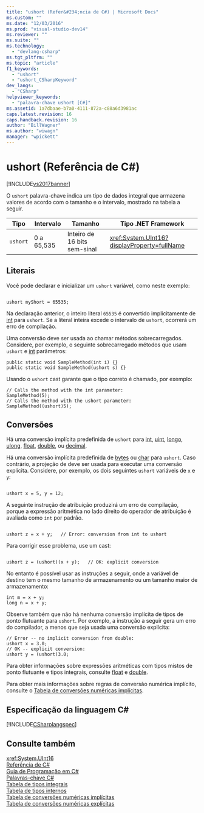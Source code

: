 ```yaml
---
title: "ushort (Refer&#234;ncia de C#) | Microsoft Docs"
ms.custom: ""
ms.date: "12/03/2016"
ms.prod: "visual-studio-dev14"
ms.reviewer: ""
ms.suite: ""
ms.technology: 
  - "devlang-csharp"
ms.tgt_pltfrm: ""
ms.topic: "article"
f1_keywords: 
  - "ushort"
  - "ushort_CSharpKeyword"
dev_langs: 
  - "CSharp"
helpviewer_keywords: 
  - "palavra-chave ushort [C#]"
ms.assetid: 1a7dbaae-b7a0-4111-872a-c88a6d3981ac
caps.latest.revision: 16
caps.handback.revision: 16
author: "BillWagner"
ms.author: "wiwagn"
manager: "wpickett"
---
```

# ushort (Refer&#234;ncia de C#)
[!INCLUDE[vs2017banner](../../../csharp/includes/vs2017banner.md)]

O `ushort` palavra\-chave indica um tipo de dados integral que armazena valores de acordo com o tamanho e o intervalo, mostrado na tabela a seguir.  
  
|Tipo|Intervalo|Tamanho|Tipo .NET Framework|  
|----------|---------------|-------------|-------------------------|  
|`ushort`|0 a 65,535|Inteiro de 16 bits sem\-sinal|<xref:System.UInt16?displayProperty=fullName>|  
  
## Literais  
 Você pode declarar e inicializar um `ushort` variável, como neste exemplo:  
  
```  
  
ushort myShort = 65535;  
```  
  
 Na declaração anterior, o inteiro literal `65535` é convertido implicitamente de  [int](../../../csharp/language-reference/keywords/int.md) para `ushort`.  Se a literal inteira excede o intervalo de `ushort`, ocorrerá um erro de compilação.  
  
 Uma conversão deve ser usada ao chamar métodos sobrecarregados.  Considere, por exemplo, o seguinte sobrecarregado métodos que usam `ushort` e  [int](../../../csharp/language-reference/keywords/int.md) parâmetros:  
  
```  
public static void SampleMethod(int i) {}  
public static void SampleMethod(ushort s) {}  
```  
  
 Usando o `ushort` cast garante que o tipo correto é chamado, por exemplo:  
  
```  
// Calls the method with the int parameter:  
SampleMethod(5);  
// Calls the method with the ushort parameter:  
SampleMethod((ushort)5);    
```  
  
## Conversões  
 Há uma conversão implícita predefinida de `ushort` para  [int](../../../csharp/language-reference/keywords/int.md),  [uint](../../../csharp/language-reference/keywords/uint.md),  [longo](../../../csharp/language-reference/keywords/long.md),  [ulong](../../../csharp/language-reference/keywords/ulong.md),  [float](../../../csharp/language-reference/keywords/float.md),  [double](../../../csharp/language-reference/keywords/double.md), ou  [decimal](../../../csharp/language-reference/keywords/decimal.md).  
  
 Há uma conversão implícita predefinida de  [bytes](../../../csharp/language-reference/keywords/byte.md) ou  [char](../../../csharp/language-reference/keywords/char.md) para `ushort`.  Caso contrário, a projeção de deve ser usada para executar uma conversão explícita.  Considere, por exemplo, os dois seguintes `ushort` variáveis de `x` e `y`:  
  
```  
  
ushort x = 5, y = 12;  
```  
  
 A seguinte instrução de atribuição produzirá um erro de compilação, porque a expressão aritmética no lado direito do operador de atribuição é avaliada como `int` por padrão.  
  
```  
  
ushort z = x + y;   // Error: conversion from int to ushort  
```  
  
 Para corrigir esse problema, use um cast:  
  
```  
  
ushort z = (ushort)(x + y);   // OK: explicit conversion   
```  
  
 No entanto é possível usar as instruções a seguir, onde a variável de destino tem o mesmo tamanho de armazenamento ou um tamanho maior de armazenamento:  
  
```  
int m = x + y;  
long n = x + y;  
```  
  
 Observe também que não há nenhuma conversão implícita de tipos de ponto flutuante para `ushort`.  Por exemplo, a instrução a seguir gera um erro do compilador, a menos que seja usada uma conversão explícita:  
  
```  
// Error -- no implicit conversion from double:  
ushort x = 3.0;   
// OK -- explicit conversion:  
ushort y = (ushort)3.0;  
```  
  
 Para obter informações sobre expressões aritméticas com tipos mistos de ponto flutuante e tipos integrais, consulte  [float](../../../csharp/language-reference/keywords/float.md) e  [double](../../../csharp/language-reference/keywords/double.md).  
  
 Para obter mais informações sobre regras de conversão numérica implícito, consulte o [Tabela de conversões numéricas implícitas](../../../csharp/language-reference/keywords/implicit-numeric-conversions-table.md).  
  
## Especificação da linguagem C\#  
 [!INCLUDE[CSharplangspec](../../../csharp/language-reference/keywords/includes/csharplangspec_md.md)]  
  
## Consulte também  
 <xref:System.UInt16>   
 [Referência de C\#](../../../csharp/language-reference/index.md)   
 [Guia de Programação em C\#](../../../csharp/programming-guide/index.md)   
 [Palavras\-chave C\#](../../../csharp/language-reference/keywords/index.md)   
 [Tabela de tipos integrais](../../../csharp/language-reference/keywords/integral-types-table.md)   
 [Tabela de tipos internos](../../../csharp/language-reference/keywords/built-in-types-table.md)   
 [Tabela de conversões numéricas implícitas](../../../csharp/language-reference/keywords/implicit-numeric-conversions-table.md)   
 [Tabela de conversões numéricas explícitas](../../../csharp/language-reference/keywords/explicit-numeric-conversions-table.md)